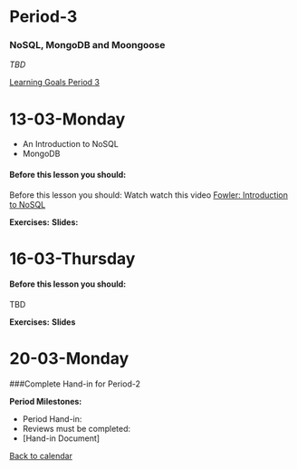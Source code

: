 # Period-3 
### NoSQL, MongoDB and Moongoose

*TBD*

[Learning Goals Period 3](https://docs.google.com/document/d/1feH4Re0s1bx9llAli5HfCbO4gcI5c7b14caz0xbAmgc/edit?usp=sharing)

# **13-03-Monday** 
* An Introduction to NoSQL
* MongoDB



#### Before this lesson you should:

Before this lesson you should:
Watch watch this video 
[Fowler: Introduction to NoSQL](https://www.youtube.com/watch?v=qI_g07C_Q5I)

**Exercises:** 
**Slides:**


# **16-03-Thursday**


#### Before this lesson you should:
TBD

**Exercises:** 
**Slides**


# **20-03-Monday**
###Complete Hand-in for Period-2

**Period Milestones:**
* Period Hand-in: 
* Reviews must be completed:
* [Hand-in Document]

[Back to calendar](periods.md)
